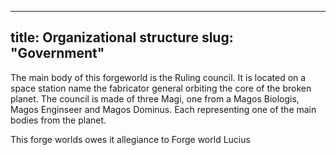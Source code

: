 

---
title: Organizational structure
slug: "Government"
---
The main body of this forgeworld is the Ruling council. It is located on a space station name the fabricator general orbiting the core of the broken planet.
The council is made of three Magi, one from a Magos Biologis, Magos Enginseer and Magos Dominus. Each representing one of the main bodies from the planet.

This forge worlds owes it allegiance to Forge world Lucius
